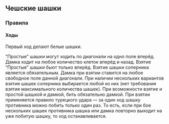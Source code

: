 <h2>Чешские шашки</h2>
<h3>Правила</h3>
<h4>Ходы</h4>
<p>Первый ход делают белые шашки.</p>
“Простые” шашки могут ходить по диагонали на одно поле вперёд.
Дамка ходит на любое количество клеток вперёд и назад.
Взятие
“Простые” шашки бьют только вперёд. Взятие шашки соперника является обязательным.
Дамка при взятии ставится на любое свободное поле данной диагонали.
При наличии нескольких вариантов взятия шашек соперника выбирается любой из них (нет требования взятия максимального количества шашек).
При возможности взятие и простой шашкой и дамкой, бить обязательно дамкой.
При взятии применяется правило турецкого удара — за один ход шашку противника можно побить только один раз. То есть, если при бое нескольких шашек противника шашка или дамка повторно выходит на уже побитую шашку, то ход останавливается.
